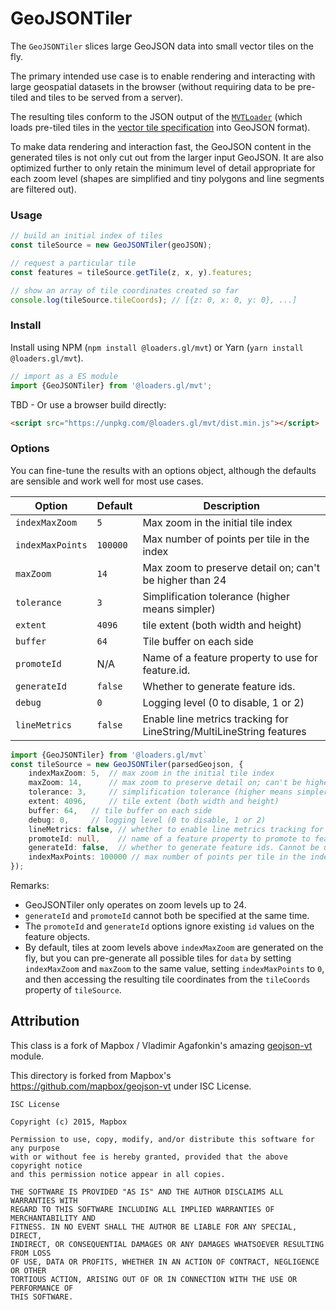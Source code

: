 # GeoJSONTiler

The `GeoJSONTiler` slices large GeoJSON data into small vector tiles on the fly.

The primary intended use case is to enable rendering and interacting with large geospatial datasets
in the browser (without requiring data to be pre-tiled and tiles to be served from a server).

The resulting tiles conform to the JSON output of the [`MVTLoader`](./mvt-loader)
(which loads pre-tiled tiles in the [vector tile specification](https://github.com/mapbox/vector-tile-spec/)
into GeoJSON format).

To make data rendering and interaction fast, the GeoJSON content in the generated tiles
is not only cut out from the larger input GeoJSON. It are also optimized further to only
retain the minimum level of detail appropriate for each zoom level
(shapes are simplified and tiny polygons and line segments are filtered out).

<!--
There's a convenient [example](http://mapbox.github.io/geojson-vt/debug/) to test out **GeoJSONTiler** on different data. Just drag any GeoJSON on the page, watching the console.
--->

### Usage

```js
// build an initial index of tiles
const tileSource = new GeoJSONTiler(geoJSON);

// request a particular tile
const features = tileSource.getTile(z, x, y).features;

// show an array of tile coordinates created so far
console.log(tileSource.tileCoords); // [{z: 0, x: 0, y: 0}, ...]
```

### Install

Install using NPM (`npm install @loaders.gl/mvt`) or Yarn (`yarn install @loaders.gl/mvt`).

```typescript
// import as a ES module
import {GeoJSONTiler} from '@loaders.gl/mvt';
```

TBD - Or use a browser build directly:

```html
<script src="https://unpkg.com/@loaders.gl/mvt/dist.min.js"></script>
```

### Options

You can fine-tune the results with an options object,
although the defaults are sensible and work well for most use cases.

| Option           | Default  | Description                                                          |
| ---------------- | -------- | -------------------------------------------------------------------- |
| `indexMaxZoom`   | `5`      | Max zoom in the initial tile index                                   |
| `indexMaxPoints` | `100000` | Max number of points per tile in the index                           |
| `maxZoom`        | `14`     | Max zoom to preserve detail on; can't be higher than 24              |
| `tolerance`      | `3`      | Simplification tolerance (higher means simpler)                      |
| `extent`         | `4096`   | tile extent (both width and height)                                  |
| `buffer`         | `64`     | Tile buffer on each side                                             |
| `promoteId`      | N/A      | Name of a feature property to use for feature.id.                    |
| `generateId`     | `false`  | Whether to generate feature ids.                                     |
| `debug`          | `0`      | Logging level (0 to disable, 1 or 2)                                 |
| `lineMetrics`    | `false`  | Enable line metrics tracking for LineString/MultiLineString features |


```typescript
import {GeoJSONTiler} from '@loaders.gl/mvt`
const tileSource = new GeoJSONTiler(parsedGeojson, {
	indexMaxZoom: 5,  // max zoom in the initial tile index
	maxZoom: 14,      // max zoom to preserve detail on; can't be higher than 24
	tolerance: 3,     // simplification tolerance (higher means simpler)
	extent: 4096,     // tile extent (both width and height)
	buffer: 64,   // tile buffer on each side
	debug: 0,     // logging level (0 to disable, 1 or 2)
	lineMetrics: false, // whether to enable line metrics tracking for LineString/MultiLineString features
	promoteId: null,    // name of a feature property to promote to feature.id. Cannot be used with `generateId`
	generateId: false,  // whether to generate feature ids. Cannot be used with `promoteId`
	indexMaxPoints: 100000 // max number of points per tile in the index
});
```

Remarks:

- GeoJSONTiler only operates on zoom levels up to 24.
- `generateId` and `promoteId` cannot both be specified at the same time.
- The `promoteId` and `generateId` options ignore existing `id` values on the feature objects.
- By default, tiles at zoom levels above `indexMaxZoom` are generated on the fly, but you can pre-generate all possible tiles for `data` by setting `indexMaxZoom` and `maxZoom` to the same value, setting `indexMaxPoints` to `0`, and then accessing the resulting tile coordinates from the `tileCoords` property of `tileSource`.


## Attribution

This class is a fork of Mapbox / Vladimir Agafonkin's amazing [geojson-vt]() module.

This directory is forked from Mapbox's https://github.com/mapbox/geojson-vt under ISC License.

```
ISC License

Copyright (c) 2015, Mapbox

Permission to use, copy, modify, and/or distribute this software for any purpose
with or without fee is hereby granted, provided that the above copyright notice
and this permission notice appear in all copies.

THE SOFTWARE IS PROVIDED "AS IS" AND THE AUTHOR DISCLAIMS ALL WARRANTIES WITH
REGARD TO THIS SOFTWARE INCLUDING ALL IMPLIED WARRANTIES OF MERCHANTABILITY AND
FITNESS. IN NO EVENT SHALL THE AUTHOR BE LIABLE FOR ANY SPECIAL, DIRECT,
INDIRECT, OR CONSEQUENTIAL DAMAGES OR ANY DAMAGES WHATSOEVER RESULTING FROM LOSS
OF USE, DATA OR PROFITS, WHETHER IN AN ACTION OF CONTRACT, NEGLIGENCE OR OTHER
TORTIOUS ACTION, ARISING OUT OF OR IN CONNECTION WITH THE USE OR PERFORMANCE OF
THIS SOFTWARE.
```
